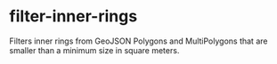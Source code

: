 # filter-inner-rings
Filters inner rings from GeoJSON Polygons and MultiPolygons that are smaller than a minimum size in square meters.